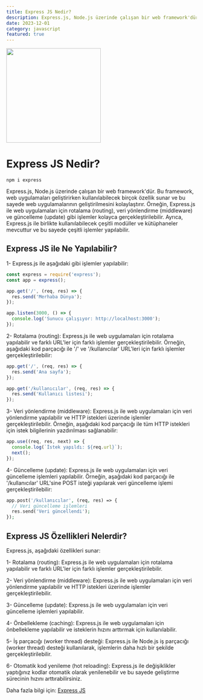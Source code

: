 ```yaml
---
title: Express JS Nedir?
description: Express.js, Node.js üzerinde çalışan bir web framework'dür.
date: 2023-12-01
category: javascript
featured: true
---
```


<img src="https://upload.wikimedia.org/wikipedia/commons/6/64/Expressjs.png"  width="250"/>

# Express JS Nedir?

`npm i express`

Express.js, Node.js üzerinde çalışan bir web framework'dür. Bu framework, web uygulamaları geliştirirken kullanılabilecek birçok özellik sunar ve bu sayede web uygulamalarının geliştirilmesini kolaylaştırır. Örneğin, Express.js ile web uygulamaları için rotalama (routing), veri yönlendirme (middleware) ve güncelleme (update) gibi işlemler kolayca gerçekleştirilebilir. Ayrıca, Express.js ile birlikte kullanılabilecek çeşitli modüller ve kütüphaneler mevcuttur ve bu sayede çeşitli işlemler yapılabilir.

## Express JS ile Ne Yapılabilir?

1- Express.js ile aşağıdaki gibi işlemler yapılabilir:
```js
const express = require('express');
const app = express();

app.get('/', (req, res) => {
  res.send('Merhaba Dünya');
});

app.listen(3000, () => {
  console.log('Sunucu çalışıyor: http://localhost:3000');
});
```

2- Rotalama (routing): Express.js ile web uygulamaları için rotalama yapılabilir ve farklı URL'ler için farklı işlemler gerçekleştirilebilir. Örneğin, aşağıdaki kod parçacığı ile '/' ve '/kullanıcılar' URL'leri için farklı işlemler gerçekleştirilebilir:
```js
app.get('/', (req, res) => {
  res.send('Ana sayfa');
});

app.get('/kullanıcılar', (req, res) => {
  res.send('Kullanıcı listesi');
});

```
3- Veri yönlendirme (middleware): Express.js ile web uygulamaları için veri yönlendirme yapılabilir ve HTTP istekleri üzerinde işlemler gerçekleştirilebilir. Örneğin, aşağıdaki kod parçacığı ile tüm HTTP istekleri için istek bilgilerinin yazdırılması sağlanabilir:
```js
app.use((req, res, next) => {
  console.log(`İstek yapıldı: ${req.url}`);
  next();
});
```
4- Güncelleme (update): Express.js ile web uygulamaları için veri güncelleme işlemleri yapılabilir. Örneğin, aşağıdaki kod parçacığı ile '/kullanıcılar' URL'sine POST isteği yapılarak veri güncelleme işlemi gerçekleştirilebilir:
```php
app.post('/kullanıcılar', (req, res) => {
  // Veri güncelleme işlemleri
  res.send('Veri güncellendi');
});
```

## Express JS Özellikleri Nelerdir?
Express.js, aşağıdaki özellikleri sunar:

1- Rotalama (routing): Express.js ile web uygulamaları için rotalama yapılabilir ve farklı URL'ler için farklı işlemler gerçekleştirilebilir.

2- Veri yönlendirme (middleware): Express.js ile web uygulamaları için veri yönlendirme yapılabilir ve HTTP istekleri üzerinde işlemler gerçekleştirilebilir.

3- Güncelleme (update): Express.js ile web uygulamaları için veri güncelleme işlemleri yapılabilir.

4- Önbellekleme (caching): Express.js ile web uygulamaları için önbellekleme yapılabilir ve isteklerin hızını arttırmak için kullanılabilir.

5- İş parçacığı (worker thread) desteği: Express.js ile Node.js iş parçacığı (worker thread) desteği kullanılarak, işlemlerin daha hızlı bir şekilde gerçekleştirilebilir.

6- Otomatik kod yenileme (hot reloading): Express.js ile değişiklikler yaptığınız kodlar otomatik olarak yenilenebilir ve bu sayede geliştirme sürecinin hızını arttırabilirsiniz.

Daha fazla bilgi için: [Express JS](https://expressjs.com/)

